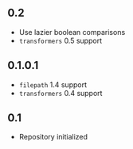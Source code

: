 0.2
---
* Use lazier boolean comparisons
* `transformers` 0.5 support

0.1.0.1
-------
* `filepath` 1.4 support
* `transformers` 0.4 support

0.1
---
* Repository initialized
